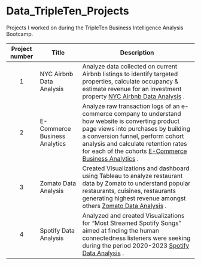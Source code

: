 # Data_TripleTen_Projects

Projects I worked on during the TripleTen Business Intelligence Analysis Bootcamp.


| Project number | Title | Description |
| :-----------: | ----------- |----------- |
| 1 | NYC Airbnb Data Analysis | Analyze data collected on current Airbnb listings to identify targeted properties, calculate occupancy & estimate revenue for an investment property [NYC Airbnb Data Analysis](https://docs.google.com/spreadsheets/d/19grVCCEwnZMLrX-HfmmkJI3MvYDLa57Fxl-GLWQQErU/edit?usp=sharing) .|
| 2 | E-Commerce Business Analytics | Analyze raw transaction logs of an e-commerce company to understand how website is converting product page views into purchases by building a conversion funnel, perform cohort analysis and calculate retention rates for each of the cohorts [E-Commerce Business Analytics](https://docs.google.com/spreadsheets/d/1BjGW-K_OwcL77p00ZYAabtvlyO0qzXkLfLG1jnp8m4I/edit?usp=sharing) .|
| 3 | Zomato Data Analysis | Created Visualizations and dashboard using Tableau to analyze restaurant data by Zomato to understand popular restaurants, cuisines, restaurants generating highest revenue amongst others [Zomato Data Analysis](https://public.tableau.com/views/RestaurantAnalysis_17034062237740/RestaurantDataAnalysis?:language=en-US&:display_count=n&:origin=viz_share_link) .|
| 4 | Spotify Data Analysis | Analyzed and created Visualizations for “Most Streamed Spotify Songs” aimed at finding the human connectedness listeners were seeking during the period 2020-2023 [Spotify Data Analysis](https://public.tableau.com/views/SpotifyVisualizationsJillian/KeyModebyStreamsAveragePositivityRating2020-2023?:language=en-US&:sid=&:redirect=auth&:display_count=n&:origin=viz_share_link) .|
